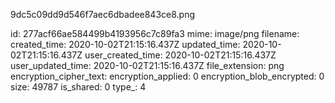 9dc5c09dd9d546f7aec6dbadee843ce8.png

id: 277acf66ae584499b4193956c7c89fa3
mime: image/png
filename: 
created_time: 2020-10-02T21:15:16.437Z
updated_time: 2020-10-02T21:15:16.437Z
user_created_time: 2020-10-02T21:15:16.437Z
user_updated_time: 2020-10-02T21:15:16.437Z
file_extension: png
encryption_cipher_text: 
encryption_applied: 0
encryption_blob_encrypted: 0
size: 49787
is_shared: 0
type_: 4